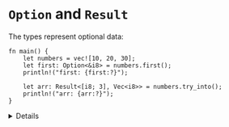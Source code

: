 # `Option` and `Result`

The types represent optional data:

```rust,editable
fn main() {
    let numbers = vec![10, 20, 30];
    let first: Option<&i8> = numbers.first();
    println!("first: {first:?}");

    let arr: Result<[i8; 3], Vec<i8>> = numbers.try_into();
    println!("arr: {arr:?}");
}
```

<details>

* `Option` and `Result` are widely used not just in the standard library.
* `Option<&T>` has zero space overhead compared to `&T`.
* `Result` is the standard type to implement error handling as we will see from session 5.
* `try_into` attempts to convert the vector into a fixed-sized array. This can fail:
  * If the vector has the right size, `Result::Ok` is returned with the array.
  * Otherwise, `Result::Err` is returned with the original vector.

</details>
